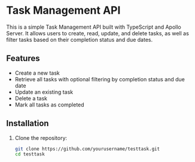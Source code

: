 # Task Management API

This is a simple Task Management API built with TypeScript and Apollo Server. It allows users to create, read, update, and delete tasks, as well as filter tasks based on their completion status and due dates.

## Features

- Create a new task
- Retrieve all tasks with optional filtering by completion status and due date
- Update an existing task
- Delete a task
- Mark all tasks as completed

## Installation

1. Clone the repository:

   ```bash
   git clone https://github.com/yourusername/testtask.git
   cd testtask

